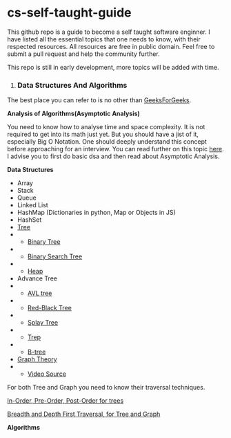# cs-self-taught-guide
This github repo is a guide to become a self taught software enginner. I have listed all the essential topics that one needs to know, with their respected resources. All resources are free in public domain. Feel free to submit a pull request and help the community further.

This repo is still in early development, more topics will be added with time.

1. ### Data Structures And Algorithms

The best place you can refer to is no other than [GeeksForGeeks](https://www.geeksforgeeks.org).

**Analysis of Algorithms(Asymptotic Analysis)**

You need to know how to analyse time and space complexity. It is not required to get into its math just yet. But you should have a jist of it, especially
Big O Notation. One should deeply understand this concept before approaching for an interview. You can read further on this topic [here](https://www.geeksforgeeks.org/analysis-of-algorithms-set-1-asymptotic-analysis/). I advise you to first do basic dsa and then read about Asymptotic Analysis.

**Data Structures**

+ Array
+ Stack
+ Queue
+ Linked List
+ HashMap (Dictionaries in python, Map or Objects in JS)
+ HashSet
+ [Tree](https://towardsdatascience.com/8-useful-tree-data-structures-worth-knowing-8532c7231e8c)
+ + [Binary Tree](https://www.geeksforgeeks.org/binary-tree-set-1-introduction/?ref=lbp)
+ + [Binary Search Tree](https://www.geeksforgeeks.org/binary-search-tree-data-structure/)
+ + [Heap](https://www.geeksforgeeks.org/heap-data-structure/)
+ Advance Tree
+ + [AVL tree](https://www.geeksforgeeks.org/avl-tree-set-1-insertion/)
+ + [Red-Black Tree](https://www.geeksforgeeks.org/red-black-tree-set-1-introduction-2/)
+ + [Splay Tree](https://www.geeksforgeeks.org/splay-tree-set-1-insert/)
+ + [Trep](https://www.geeksforgeeks.org/treap-a-randomized-binary-search-tree/)
+ + [B-tree](https://www.geeksforgeeks.org/introduction-of-b-tree-2/)
+ [Graph Theory](https://www.geeksforgeeks.org/mathematics-graph-theory-basics-set-1/?ref=lbp)
+ + [Video Source](https://www.youtube.com/watch?v=cWNEl4HE2OE)

For both Tree and Graph you need to know their traversal techniques.

[In-Order, Pre-Order, Post-Order for trees](https://www.geeksforgeeks.org/tree-traversals-inorder-preorder-and-postorder/)

[Breadth and Depth First Traversal, for Tree and Graph](https://www.youtube.com/watch?v=cWNEl4HE2OE)

**Algorithms**

